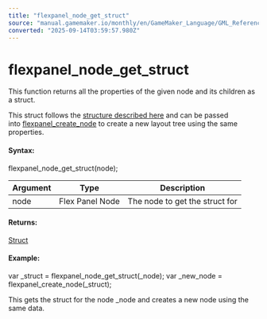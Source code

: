 ```yaml
---
title: "flexpanel_node_get_struct"
source: "manual.gamemaker.io/monthly/en/GameMaker_Language/GML_Reference/Flex_Panels/Function_Reference/flexpanel_node_get_struct.htm"
converted: "2025-09-14T03:59:57.980Z"
---
```


# flexpanel\_node\_get\_struct

This function returns all the properties of the given node and its children as a struct.

This struct follows the [structure described here](../Flex_Panels_Styling.md) and can be passed into [flexpanel\_create\_node](flexpanel_create_node.md) to create a new layout tree using the same properties.

#### Syntax:

flexpanel\_node\_get\_struct(node);

| Argument | Type | Description |
| --- | --- | --- |
| node | Flex Panel Node | The node to get the struct for |

#### Returns:

[Struct](../../../../../../../GameMaker_Language/GML_Overview/Structs.md)

#### Example:

var \_struct = flexpanel\_node\_get\_struct(\_node);
var \_new\_node = flexpanel\_create\_node(\_struct);

This gets the struct for the node \_node and creates a new node using the same data.